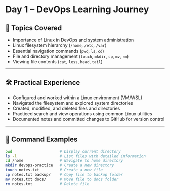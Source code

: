 # Day 1 – DevOps Learning Journey

## 📖 Topics Covered
- Importance of Linux in DevOps and system administration  
- Linux filesystem hierarchy (`/home`, `/etc`, `/var`)  
- Essential navigation commands (`pwd`, `ls`, `cd`)  
- File and directory management (`touch`, `mkdir`, `cp`, `mv`, `rm`)  
- Viewing file contents (`cat`, `less`, `head`, `tail`)  

---

## 🛠️ Practical Experience
- Configured and worked within a Linux environment (VM/WSL)  
- Navigated the filesystem and explored system directories  
- Created, modified, and deleted files and directories  
- Practiced search and view operations using common Linux utilities  
- Documented notes and committed changes to GitHub for version control  

---

## 📂 Command Examples
```bash
pwd                     # Display current directory
ls -l                   # List files with detailed information
cd /home                # Navigate to home directory
mkdir devops-practice   # Create a new directory
touch notes.txt         # Create a new file
cp notes.txt backup/    # Copy file to backup folder
mv notes.txt docs/      # Move file to docs folder
rm notes.txt            # Delete file
